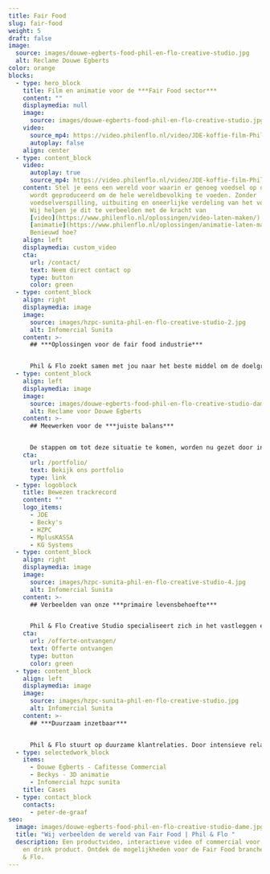 ```yaml
---
title: Fair Food
slug: fair-food
weight: 5
draft: false
image:
  source: images/douwe-egberts-food-phil-en-flo-creative-studio.jpg
  alt: Reclame Douwe Egberts
color: orange
blocks:
  - type: hero_block
    title: Film en animatie voor de ***Fair Food sector***
    content: ""
    displaymedia: null
    image:
      source: images/douwe-egberts-food-phil-en-flo-creative-studio.jpg
    video:
      source_mp4: https://video.philenflo.nl/video/JDE-koffie-film-Phil-en-Flo-website-source.mp4
      autoplay: false
    align: center
  - type: content_block
    video:
      autoplay: true
      source_mp4: https://video.philenflo.nl/video/JDE-koffie-film-Phil-en-Flo-website-source.mp4
    content: Stel je eens een wereld voor waarin er genoeg voedsel op duurzame wijze
      wordt geproduceerd om de hele wereldbevolking te voeden. Zonder
      voedselverspilling, uitbuiting en oneerlijke verdeling van het voedsel.
      Wij helpen je dit te verbeelden met de kracht van
      [video](https://www.philenflo.nl/oplossingen/video-laten-maken/) en
      [animatie](https://www.philenflo.nl/oplossingen/animatie-laten-maken/).
      Benieuwd hoe?
    align: left
    displaymedia: custom_video
    cta:
      url: /contact/
      text: Neem direct contact op
      type: button
      color: green
  - type: content_block
    align: right
    displaymedia: image
    image:
      source: images/hzpc-sunita-phil-en-flo-creative-studio-2.jpg
      alt: Infomercial Sunita
    content: >-
      ## ***Oplossingen voor de fair food industrie***


      Phil & Flo zoekt samen met jou naar het beste middel om de doelgroep te bereiken. Of dit nu high-end [productanimatie](https://www.philenflo.nl/3d-productvideo/) is, een heldere [uitleganimatie](https://www.philenflo.nl/uitleganimatie-laten-maken/) of een [persoonlijke](https://www.philenflo.nl/gepersonaliseerde-video/) en [interactieve film](https://www.philenflo.nl/oplossingen/interactieve-video/). Wij zorgen dat je de juiste tools inzet. Bel ons vrijblijvend om te sparren over de mogelijkheden. 085 - 273 8331
  - type: content_block
    align: left
    displaymedia: image
    image:
      source: images/douwe-egberts-food-phil-en-flo-creative-studio-dame.jpg
      alt: Reclame voor Douwe Egberts
    content: >-
      ## Meewerken voor de ***juiste balans***


      De stappen om tot deze situatie te komen, worden nu gezet door innovatieve organisaties in de foodsector. Phil & Flo helpt organisaties hun verhaal aan het grote publiek te vertellen. Door middel van het creëren van een sterk verhaal en maatwerk visualisaties zorgen we dat jouw verhaal in een stroomversnelling komt en de juiste personen bereikt.
    cta:
      url: /portfolio/
      text: Bekijk ons portfolio
      type: link
  - type: logoblock
    title: Bewezen trackrecord
    content: ""
    logo_items:
      - JDE
      - Becky's
      - HZPC
      - MplusKASSA
      - KG Systems
  - type: content_block
    align: right
    displaymedia: image
    image:
      source: images/hzpc-sunita-phil-en-flo-creative-studio-4.jpg
      alt: Infomercial Sunita
    content: >-
      ## Verbeelden van onze ***primaire levensbehoefte***


      Phil & Flo Creative Studio specialiseert zich in het vastleggen en verbeelden van fair food. Als je kijkt naar de wereld van morgen, dan zie je dat er nog veel moet gebeuren om iedereen te voorzien van duurzame voedsel. Wij proberen dit te versnellen door jou te helpen met het verbeelden van je product of innovatie.
    cta:
      url: /offerte-ontvangen/
      text: Offerte ontvangen
      type: button
      color: green
  - type: content_block
    align: left
    displaymedia: image
    image:
      source: images/hzpc-sunita-phil-en-flo-creative-studio.jpg
      alt: Infomercial Sunita
    content: >-
      ## ***Duurzaam inzetbaar***


      Phil & Flo stuurt op duurzame klantrelaties. Door intensieve relaties met onze klanten kunnen we keer op keer duurzame producties maken. Producties die zowel op inhoudelijk als strategisch vlak voor geruime inzetbaar zijn. Bel ons direct voor vrijblijvend advies op 085 -273 8331.
  - type: selectedwork_block
    items:
      - Douwe Egberts - Cafitesse Commercial
      - Beckys - 3D animatie
      - Infomercial hzpc sunita
    title: Cases
  - type: contact_block
    contacts:
      - peter-de-graaf
seo:
  image: images/douwe-egberts-food-phil-en-flo-creative-studio-dame.jpg
  title: "Wij verbeelden de wereld van Fair Food | Phil & Flo "
  description: Een productvideo, interactieve video of commercial voor jouw food
    en drink product. Ontdek de mogelijkheden voor de Fair Food branche bij Phil
    & Flo.
---
```

